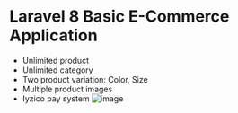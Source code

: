 # Laravel 8 Basic E-Commerce Application
- Unlimited product
- Unlimited category
- Two product variation: Color, Size
- Multiple product images
- Iyzico pay system
![image](https://user-images.githubusercontent.com/76810832/138706255-351fa243-b47d-49d0-a51b-98c62fe93fad.jpeg)
